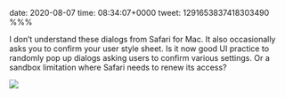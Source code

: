 date: 2020-08-07
time: 08:34:07+0000
tweet: 1291653837418303490
%%%

I don’t understand these dialogs from Safari for Mac. It also occasionally asks you to confirm your user style sheet. Is it now good UI practice to randomly pop up dialogs asking users to confirm various settings. Or a sandbox limitation where Safari needs to renew its access?

![](EezgUPmX0AI3Xu2.jpg)
